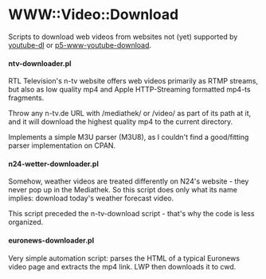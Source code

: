 # WWW::Video::Download

Scripts to download web videos from websites not (yet) supported by [youtube-dl](https://github.com/rg3/youtube-dl) or [p5-www-youtube-download](https://github.com/xaicron/p5-www-youtube-download).

#### ntv-downloader.pl

RTL Television's n-tv website offers web videos primarily as RTMP streams, but also as low quality mp4 and Apple HTTP-Streaming formatted mp4-ts fragments.

Throw any n-tv.de URL with /mediathek/ or /video/ as part of its path at it, and it will download the highest quality mp4 to the current directory.

Implements a simple M3U parser (M3U8), as I couldn't find a good/fitting parser implementation on CPAN.

#### n24-wetter-downloader.pl

Somehow, weather videos are treated differently on N24's website - they never pop up in the Mediathek. So this script does only what its name implies: download today's weather forecast video.

This script preceded the n-tv-download script - that's why the code is less organized.

#### euronews-downloader.pl

Very simple automation script: parses the HTML of a typical Euronews video page and extracts the mp4 link. LWP then downloads it to cwd.